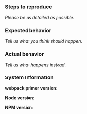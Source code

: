 ### Steps to reproduce

*Please be as detailed as possible.*


### Expected behavior

*Tell us what you think should happen.*

### Actual behavior

*Tell us what happens instead.*

### System Information
**webpack primer version**:

**Node version**:

**NPM version**:
